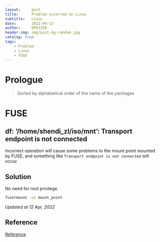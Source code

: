 ```yaml
---
layout:     post
title:      Problem occurred on Linux
subtitle:   Linux
date:       2022-04-12
author:     UPOJZSB
header-img: img/post-bg-random.jpg
catalog: true
tags:
    - Problem
    - Linux
    - FUSE
---
```


# Prologue

> Sorted by alphabetical order of the name of the packages

# FUSE
## df: ‘/home/shendi_zl/iso/mnt’: Transport endpoint is not connected

Incorrect operation will cause some problems to the mount point mounted by FUSE, and something like `Transport endpoint is not connected` will occur.

## Solution

No need for root privilege.

```bash
fusermount -uz mount_point
```

*Updated at 12 Apr, 2022*

## Reference
[Reference](https://toolspond.com/fix-transport-endpoint-is-not-connected/)
